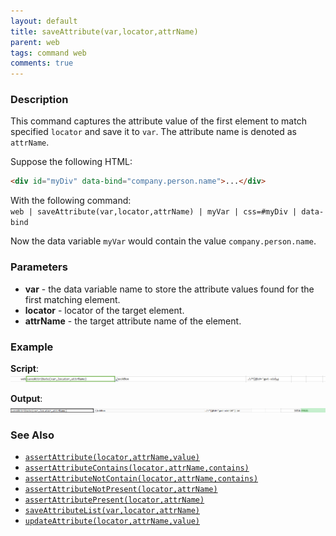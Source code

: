 ```yaml
---
layout: default
title: saveAttribute(var,locator,attrName)
parent: web
tags: command web
comments: true
---
```


### Description
This command captures the attribute value of the first element to match specified `locator` and save it to `var`. The
attribute name is denoted as `attrName`.

Suppose the following HTML:<br/>
```html
<div id="myDiv" data-bind="company.person.name">...</div>
```

With the following command:<br/>
`web | saveAttribute(var,locator,attrName) | myVar | css=#myDiv | data-bind`

Now the data variable `myVar` would contain the value `company.person.name`.


### Parameters
- **var** - the data variable name to store the attribute values found for the first matching element.
- **locator** - locator of the target element.
- **attrName** - the target attribute name of the element.


### Example
**Script**:<br/>
![](image/saveAttribute_01.png)

**Output**:<br/>
![](image/saveAttribute_02.png)


### See Also
- [`assertAttribute(locator,attrName,value)`](assertAttribute(locator,attrName,value))
- [`assertAttributeContains(locator,attrName,contains)`](assertAttributeContains(locator,attrName,contains))
- [`assertAttributeNotContain(locator,attrName,contains)`](assertAttributeNotContain(locator,attrName,contains))
- [`assertAttributeNotPresent(locator,attrName)`](assertAttributeNotPresent(locator,attrName))
- [`assertAttributePresent(locator,attrName)`](assertAttributePresent(locator,attrName))
- [`saveAttributeList(var,locator,attrName)`](saveAttributeList(var,locator,attrName))
- [`updateAttribute(locator,attrName,value)`](updateAttribute(locator,attrName,value))
